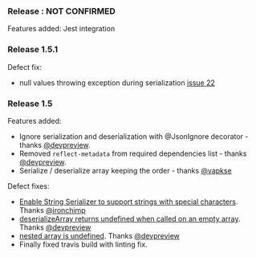 ### Release : NOT CONFIRMED
Features added: Jest integration

### Release 1.5.1
Defect fix:
* null values throwing exception during serialization [issue 22](http://github.com/shakilsiraj/json-object-mapper/issues/22)

### Release 1.5
Features added:
* Ignore serialization and deserialization with @JsonIgnore decorator - thanks [@devpreview](https://github.com/devpreview).
* Removed ```reflect-metadata``` from  required dependencies list - thanks [@devpreview](https://github.com/devpreview).
* Serialize / deserialize array keeping the order - thanks [@vapkse](https://github.com/vapkse)

Defect fixes:
* [Enable String Serializer to support strings with special characters](https://github.com/shakilsiraj/json-object-mapper/pull/6). Thanks [@ironchimp](https://github.com/ironchimp)
* [deserializeArray returns undefined when called on an empty array](https://github.com/shakilsiraj/json-object-mapper/pull/19). Thanks [@devpreview](https://github.com/devpreview) 
* [nested array is undefined](https://github.com/shakilsiraj/json-object-mapper/pull/21). Thanks [@devpreview](https://github.com/devpreview) 
* Finally fixed travis build with linting fix.
